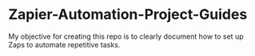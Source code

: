 # Zapier-Automation-Project-Guides
My objective for creating this repo is to clearly document how to set up Zaps to automate repetitive tasks.
